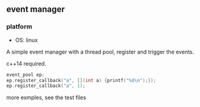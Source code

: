 ## event manager
### platform
- OS: linux

A simple event manager with a thread pool, register and trigger the events.

c++14 required.


``` c++
event_pool ep;
ep.register_callback("a", [](int a) {printf("%d\n");});
ep.register_callback("a", 1);
```

 more exmples, see the test files